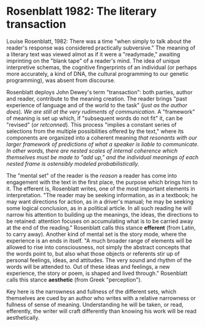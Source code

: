 # Rosenblatt 1982: The literary transaction

Louise Rosenblatt, 1982: There was a time "when simply to talk about the reader's response was considered practically subversive." The meaning of a literary text was viewed almot as if it were a "readymade," awaiting imprinting on the "blank tape" of a reader's mind. The idea of unique interpretive schemas, the cognitive fingerprints of an individual (or perhaps more accurately, a kind of DNA, the cultural programming to our genetic programming), was absent from discourse.

Rosenblatt deploys John Dewey's term "transaction": both parties, author and reader, contribute to the meaning creation. The reader brings "past experience of language and of the world to the task" (*just as the author does*). *We are still at the very rudiments of communication.* A "framework" of meaning is set up which, if "subsequent words do not fit" it, can be "revised" (*or retconned*). This process "implies a constant series of selections from the multiple possibilities offered by the text," where its components are organized into a coherent meaning *that resonants with our larger framework of predictions of what a speaker is liable to communicate*. *In other words, there are nested scales of internal coherence which themselves must be made to "add up," and the individual meanings of each nested frame is ostensibly modeled probabilistically.*

The "mental set" of the reader is the *reason* a reader has come into engagement with the text in the first place, the purpose which brings him to it. The efferent is, Rosenblatt writes, one of the most important elements in interpretation. "The reader may be seeking information, as in a textbook; he may want directions for action, as in a driver's manual; he may be seeking some logical conclusion, as in a political article. In all such reading he will narrow his attention to building up the meanings, the ideas, the directions to be retained: attention focuses on accumulating what is to be carried away at the end of the reading." Rosenblatt calls this stance **efferent** (from Latin, to carry away). Another kind of mental set is the story mode, where the experience is an ends in itself. "A much broader range of elements will be allowed to rise into consciousness, not simply the abstract concepts that the words point to, but also what those objects or referents stir up of personal feelings, ideas, and attitudes. The very sound and rhythm of the words will be attended to. Out of these ideas and feelings, a new experience, the story or poem, is shaped and lived through." Rosenblatt calls this stance **aesthetic** (from Greek "perception").

Key here is the narrowness and fullness of the different sets, which themselves are cued by an author who writes with a relative narrowness or fullness of sense of meaning. Understanding he will be taken, or read, efferently, the writer will craft differently than knowing his work will be read aesthetically.